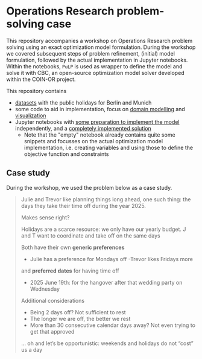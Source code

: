 # Operations Research problem-solving case

This repository accompanies a workshop on Operations Research problem solving using an exact optimization model formulation. During the workshop we covered subsequent steps of problem refinement, (initial) model formulation, followed by the actual implementation in Jupyter notebooks. Within the notebooks, `PuLP` is used as wrapper to define the model and solve it with CBC, an open-source optimization model solver developed within the COIN-OR project.

This repository contains
- [datasets](https://github.com/SanderVA92/timeoff-scheduler-or-tutorial/tree/main/datasets) with the public holidays for Berlin and Munich
- some code to aid in implementation, focus on [domain modelling](https://github.com/SanderVA92/timeoff-scheduler-or-tutorial/tree/main/src/mdl) and [visualization](https://github.com/SanderVA92/timeoff-scheduler-or-tutorial/tree/main/src/plotting)
- Jupyter notebooks with [some preparation to implement the model](https://github.com/SanderVA92/timeoff-scheduler-or-tutorial/blob/main/notebooks/tutorial.ipynb) independently, and a [completely implemented solution](https://github.com/SanderVA92/timeoff-scheduler-or-tutorial/blob/main/notebooks/tutorial-solution.ipynb)
  - Note that the "empty" notebook already contains quite some snippets and focusses on the actual optimization model implementation, i.e. creating variables and using those to define the objective function and constraints


## Case study

During the workshop, we used the problem below as a case study.


> Julie and Trevor like planning things long ahead, one such thing: the days they take their
time off during the year 2025.
> 
> Makes sense right?
>
> Holidays are a scarce resource: we only have our yearly budget. J and T want to coordinate 
and take off on the same days
> 
>Both have their own **generic preferences**
> - Julie has a preference for Mondays off
> -Trevor likes Fridays more
>
> and **preferred dates** for having time off
> - 2025 June 19th: for the hangover after that wedding party on Wednesday
>
>Additional considerations
> - Being 2 days off? Not sufficient to rest
>  - The longer we are off, the better we rest
> - More than 30 consecutive calendar days away? Not even trying to get that approved
> 
> ... oh and let’s be opportunistic: weekends and holidays do not “cost” us a day
